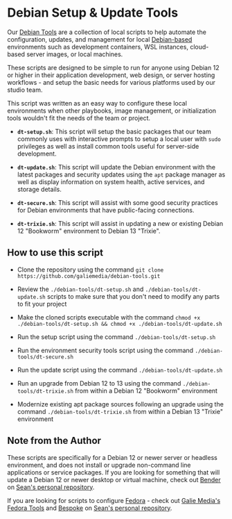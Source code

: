 # Debian Setup & Update Tools

Our [Debian Tools](https://www.github.com/galiemedia/debian-tools.git) are a collection of local scripts to help automate the configuration, updates, and management for local [Debian-based](https://www.debian.org/) environments such as development containers, WSL instances, cloud-based server images, or local machines.

These scripts are designed to be simple to run for anyone using Debian 12 or higher in their application development, web design, or server hosting workflows - and setup the basic needs for various platforms used by our studio team.

This script was written as an easy way to configure these local environments when other playbooks, image management, or initialization tools wouldn't fit the needs of the team or project.

*  **`dt-setup.sh`**: This script will setup the basic packages that our team commonly uses with interactive prompts to setup a local user with `sudo` privileges as well as install common tools useful for server-side development.

*  **`dt-update.sh`**: This script will update the Debian environment with the latest packages and security updates using the `apt` package manager as well as display information on system health, active services, and storage details.

*  **`dt-secure.sh`**: This script will assist with some good security practices for Debian environments that have public-facing connections.

*  **`dt-trixie.sh`**: This script will assist in updating a new or existing Debian 12 "Bookworm" environment to Debian 13 "Trixie".

## How to use this script

- Clone the repository using the command `git clone https://github.com/galiemedia/debian-tools.git`

- Review the `./debian-tools/dt-setup.sh` and `./debian-tools/dt-update.sh` scripts to make sure that you don't need to modify any parts to fit your project

- Make the cloned scripts executable with the command `chmod +x ./debian-tools/dt-setup.sh && chmod +x ./debian-tools/dt-update.sh`

- Run the setup script using the command `./debian-tools/dt-setup.sh`

- Run the environment security tools script using the command `./debian-tools/dt-secure.sh`

- Run the update script using the command `./debian-tools/dt-update.sh`

- Run an upgrade from Debian 12 to 13 using the command `./debian-tools/dt-trixie.sh` from within a Debian 12 "Bookworm" environment

- Modernize existing apt package sources following an upgrade using the command `./debian-tools/dt-trixie.sh` from within a Debian 13 "Trixie" environment

## Note from the Author

These scripts are specifically for a Debian 12 or newer server or headless environment, and does not install or upgrade non-command line applications or service packages.  If you are looking for something that will update a Debian 12 or newer desktop or virtual machine, check out [Bender](https://www.github.com/seangalie/bender.git) on [Sean's personal repository](https://www.github.com/seangalie/).

If you are looking for scripts to configure [Fedora](https://www.fedoraproject.org/) - check out [Galie Media's](https://www.galiemedia.com/) [Fedora Tools](https://www.github.com/galiemedia/fedora-tools.git) and [Bespoke](https://www.github.com/seangalie/bespoke.git) on [Sean's personal repository](https://www.github.com/seangalie/).